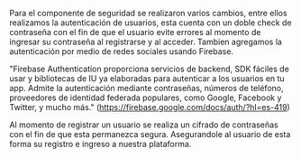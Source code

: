 Para el componente de seguridad se realizaron varios cambios, entre ellos realizamos la autenticación de usuarios, esta cuenta con un doble check de contraseña con el fin de que el usuario evite errores al momento de ingresar su contraseña al registrarse y al acceder. Tambien agregamos la autenticación por medio de redes sociales usando Firebase. 

"Firebase Authentication proporciona servicios de backend, SDK fáciles de usar y bibliotecas de IU ya elaboradas para autenticar a los usuarios en tu app. Admite la autenticación mediante contraseñas, números de teléfono, proveedores de identidad federada populares, como Google, Facebook y Twitter, y mucho más." (https://firebase.google.com/docs/auth/?hl=es-419)

Al momento de registrar un usuario se realiza un cifrado de contraseñas con el fin de que esta permanezca segura. Asegurandole al usuario de esta forma su registro e ingreso a nuestra plataforma.
